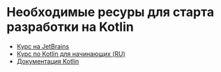 # Необходимые ресуры для старта разработки на Kotlin


* [Курс на JetBrains](https://hyperskill.org/tracks/3)
* [Курс по Kotlin для начинающих (RU)](https://www.youtube.com/playlist?list=PLmjT2NFTgg1fdHN-9Wn4XYr-IOuadxMm5)
* [Документация Kotlin](https://kotlinlang.org/docs/home.html)
